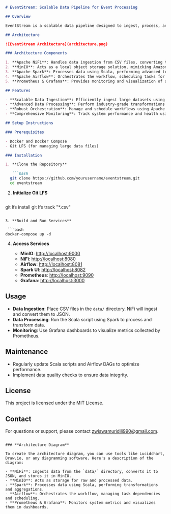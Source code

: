 ```markdown
# EventStream: Scalable Data Pipeline for Event Processing

## Overview

EventStream is a scalable data pipeline designed to ingest, process, and analyze event data from various sources. Utilizing Apache NiFi for data ingestion, Apache Spark for processing, Apache Airflow for orchestration, and MinIO for storage, this project provides a robust framework for handling large volumes of event data efficiently.

## Architecture

![EventStream Architecture](architecture.png)

### Architecture Components

1. **Apache NiFi**: Handles data ingestion from CSV files, converting them to JSON format and storing them in MinIO.
2. **MinIO**: Acts as a local object storage solution, mimicking Amazon S3 for storing raw and processed data.
3. **Apache Spark**: Processes data using Scala, performing advanced transformations and aggregations.
4. **Apache Airflow**: Orchestrates the workflow, scheduling tasks for data ingestion, processing, and storage.
5. **Prometheus & Grafana**: Provides monitoring and visualization of system metrics for NiFi, Airflow, Spark, and MinIO.

## Features

- **Scalable Data Ingestion**: Efficiently ingest large datasets using Apache NiFi.
- **Advanced Data Processing**: Perform industry-grade transformations and aggregations with Apache Spark.
- **Robust Orchestration**: Manage and schedule workflows using Apache Airflow.
- **Comprehensive Monitoring**: Track system performance and health using Prometheus and Grafana.

## Setup Instructions

### Prerequisites

- Docker and Docker Compose
- Git LFS (for managing large data files)

### Installation

1. **Clone the Repository**

   ```bash
  git clone https://github.com/yourusername/eventstream.git
  cd eventstream
  ```

2. **Initialize Git LFS**

   ```bash
  git lfs install
  git lfs track "*.csv"
  ```

3. **Build and Run Services**

   ```bash
  docker-compose up -d
  ```

4. **Access Services**

   - **MinIO**: [http://localhost:9000](http://localhost:9000)
   - **NiFi**: [http://localhost:8080](http://localhost:8080)
   - **Airflow**: [http://localhost:8081](http://localhost:8081)
   - **Spark UI**: [http://localhost:8082](http://localhost:8082)
   - **Prometheus**: [http://localhost:9090](http://localhost:9090)
   - **Grafana**: [http://localhost:3000](http://localhost:3000)

## Usage

- **Data Ingestion**: Place CSV files in the `data/` directory. NiFi will ingest and convert them to JSON.
- **Data Processing**: Run the Scala script using Spark to process and transform data.
- **Monitoring**: Use Grafana dashboards to visualize metrics collected by Prometheus.

## Maintenance

- Regularly update Scala scripts and Airflow DAGs to optimize performance.
- Implement data quality checks to ensure data integrity.

## License

This project is licensed under the MIT License.

## Contact

For questions or support, please contact zwiswamuridili990@gmail.com.

```

### **Architecture Diagram**

To create the architecture diagram, you can use tools like Lucidchart, Draw.io, or any diagramming software. Here's a description of the diagram:

- **NiFi**: Ingests data from the `data/` directory, converts it to JSON, and stores it in MinIO.
- **MinIO**: Acts as storage for raw and processed data.
- **Spark**: Processes data using Scala, performing transformations and aggregations.
- **Airflow**: Orchestrates the workflow, managing task dependencies and scheduling.
- **Prometheus & Grafana**: Monitors system metrics and visualizes them in dashboards.

